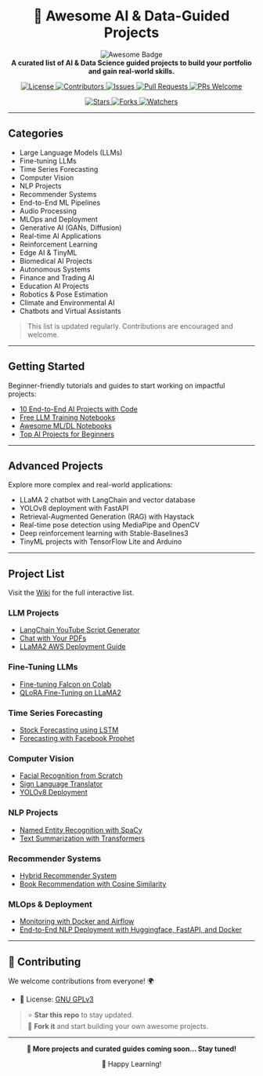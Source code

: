 <h1 align="center">🚀 Awesome AI & Data-Guided Projects</h1>

<p align="center">
  <img src="https://awesome.re/badge.svg" alt="Awesome Badge"/>
  <br>
  <strong>A curated list of AI & Data Science guided projects to build your portfolio and gain real-world skills.</strong>
</p>

<p align="center">
  <a href="https://github.com/Duncan1738/Awesome-AI-Data-Guided-Projects/blob/main/LICENSE">
    <img src="https://img.shields.io/github/license/Duncan1738/Awesome-AI-Data-Guided-Projects.svg" alt="License"/>
  </a>
  <a href="https://github.com/Duncan1738/Awesome-AI-Data-Guided-Projects/graphs/contributors">
    <img src="https://img.shields.io/github/contributors/Duncan1738/Awesome-AI-Data-Guided-Projects.svg" alt="Contributors"/>
  </a>
  <a href="https://github.com/Duncan1738/Awesome-AI-Data-Guided-Projects/issues">
    <img src="https://img.shields.io/github/issues/Duncan1738/Awesome-AI-Data-Guided-Projects.svg" alt="Issues"/>
  </a>
  <a href="https://github.com/Duncan1738/Awesome-AI-Data-Guided-Projects/pulls">
    <img src="https://img.shields.io/github/issues-pr/Duncan1738/Awesome-AI-Data-Guided-Projects.svg" alt="Pull Requests"/>
  </a>
  <a href="http://makeapullrequest.com">
    <img src="https://img.shields.io/badge/PRs-welcome-brightgreen.svg?style=flat-square" alt="PRs Welcome"/>
  </a>
</p>

<p align="center">
  <a href="https://github.com/Duncan1738/Awesome-AI-Data-Guided-Projects/stargazers">
    <img src="https://img.shields.io/github/stars/Duncan1738/Awesome-AI-Data-Guided-Projects.svg?style=social&label=Star" alt="Stars"/>
  </a>
  <a href="https://github.com/Duncan1738/Awesome-AI-Data-Guided-Projects/network">
    <img src="https://img.shields.io/github/forks/Duncan1738/Awesome-AI-Data-Guided-Projects.svg?style=social&label=Fork" alt="Forks"/>
  </a>
  <a href="https://github.com/Duncan1738/Awesome-AI-Data-Guided-Projects/watchers">
    <img src="https://img.shields.io/github/watchers/Duncan1738/Awesome-AI-Data-Guided-Projects.svg?style=social&label=Watch" alt="Watchers"/>
  </a>
</p>

---


## Categories

- Large Language Models (LLMs)
- Fine-tuning LLMs
- Time Series Forecasting
- Computer Vision
- NLP Projects
- Recommender Systems
- End-to-End ML Pipelines
- Audio Processing
- MLOps and Deployment
- Generative AI (GANs, Diffusion)
- Real-time AI Applications
- Reinforcement Learning
- Edge AI & TinyML
- Biomedical AI Projects
- Autonomous Systems
- Finance and Trading AI
- Education AI Projects
- Robotics & Pose Estimation
- Climate and Environmental AI
- Chatbots and Virtual Assistants

> This list is updated regularly. Contributions are encouraged and welcome.

---

## Getting Started

Beginner-friendly tutorials and guides to start working on impactful projects:

- [10 End-to-End AI Projects with Code](https://pub.towardsai.net/10-end-to-end-guided-data-science-projects-to-build-your-portfolio-b7b9047fe6c9)
- [Free LLM Training Notebooks](https://levelup.gitconnected.com/14-free-large-language-models-fine-tuning-notebooks-532055717cb7)
- [Awesome ML/DL Notebooks](https://github.com/neomatrix369/awesome-ai-ml-dl/blob/master/notebooks/README.md)
- [Top AI Projects for Beginners](https://github.com/llSourcell/Learn_Machine_Learning_in_3_Months)

---

## Advanced Projects

Explore more complex and real-world applications:

- LLaMA 2 chatbot with LangChain and vector database
- YOLOv8 deployment with FastAPI
- Retrieval-Augmented Generation (RAG) with Haystack
- Real-time pose detection using MediaPipe and OpenCV
- Deep reinforcement learning with Stable-Baselines3
- TinyML projects with TensorFlow Lite and Arduino

---

## Project List

Visit the [Wiki](https://github.com/Duncan1738/Awesome-AI-Data-Guided-Projects/wiki) for the full interactive list.

### LLM Projects

- [LangChain YouTube Script Generator](https://levelup.gitconnected.com/automating-youtube-script-writing-with-langchain-and-streamlit-a-step-by-step-guide-9786ebaec6be)
- [Chat with Your PDFs](https://levelup.gitconnected.com/building-a-pdf-chat-app-using-langchain-openai-api-streamlit-3d95c27bda0)
- [LLaMA2 AWS Deployment Guide](https://www.youtube.com/watch?v=rQq1m2aJ_fk)

### Fine-Tuning LLMs

- [Fine-tuning Falcon on Colab](https://colab.research.google.com/github/ashishpatel26/LLM-Finetuning/blob/main/6.Finetune%20Falcon-7b%20with%20BNB%20Self%20Supervised%20Training.ipynb)
- [QLoRA Fine-Tuning on LLaMA2](https://colab.research.google.com/github/ashishpatel26/LLM-Finetuning/blob/main/7.FineTune_LLAMA2_with_QLORA.ipynb)

### Time Series Forecasting

- [Stock Forecasting using LSTM](https://www.youtube.com/watch?v=H6du_pfuznE)
- [Forecasting with Facebook Prophet](https://www.youtube.com/watch?v=KvLG1uTC-KU)

### Computer Vision

- [Facial Recognition from Scratch](https://youtu.be/bK_k7eebGgc)
- [Sign Language Translator](https://youtu.be/ZTSRZt04JkY)
- [YOLOv8 Deployment](https://github.com/ultralytics/ultralytics)

### NLP Projects

- [Named Entity Recognition with SpaCy](https://medium.com/@sanskrutikhedkar09/mastering-information-extraction-from-unstructured-text-a-deep-dive-into-named-entity-recognition-4aa2f664a453/)
- [Text Summarization with Transformers](https://medium.com/@govindarajpriyanthan/text-summarization-with-hugging-face-transformers-2e9abf29c52f)

### Recommender Systems

- [Hybrid Recommender System](https://www.youtube.com/watch?v=zv7Q1Hh1uG8)
- [Book Recommendation with Cosine Similarity](https://towardsdatascience.com/building-a-book-recommender-system-using-cosine-similarity-dc5188ff8742)

### MLOps & Deployment

- [Monitoring with Docker and Airflow](https://github.com/AjNavneet/Loan-Eligibility-Prediction-Pipeline-Airflow-Docker)
- [End-to-End NLP Deployment with Huggingface, FastAPI, and Docker](https://medium.com/data-science/end-to-end-nlp-project-with-hugging-face-fastapi-and-docker-615a63d80c53)
---

## 🤝 Contributing

We welcome contributions from everyone! 🌍

- 📄 License: [GNU GPLv3](https://www.gnu.org/licenses/gpl-3.0.en.html)  

> ⭐ **Star this repo** to stay updated.  
> 🔁 **Fork it** and start building your own awesome projects.

---

<p align="center"><strong>🔄 More projects and curated guides coming soon... Stay tuned!</strong></p>
<p align="center">🧠 Happy Learning!</p>

